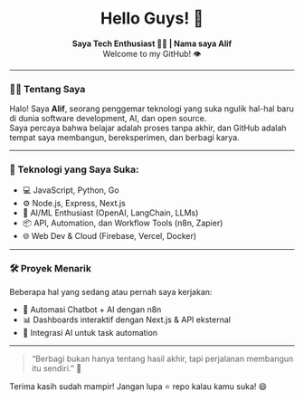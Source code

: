<h1 align="center">Hello Guys! 👋</h1>

<p align="center">
  <b>Saya Tech Enthusiast 👨‍💻 | Nama saya Alif</b><br>
  Welcome to my GitHub! 👁️
</p>

---

### 👨‍💻 Tentang Saya

Halo! Saya **Alif**, seorang penggemar teknologi yang suka ngulik hal-hal baru di dunia software development, AI, dan open source.  
Saya percaya bahwa belajar adalah proses tanpa akhir, dan GitHub adalah tempat saya membangun, bereksperimen, dan berbagi karya.

---

### 🚀 Teknologi yang Saya Suka:
- 💻 JavaScript, Python, Go
- ⚙️ Node.js, Express, Next.js
- 🧠 AI/ML Enthusiast (OpenAI, LangChain, LLMs)
- 📦 API, Automation, dan Workflow Tools (n8n, Zapier)
- 🌐 Web Dev & Cloud (Firebase, Vercel, Docker)

---

### 🛠 Proyek Menarik
Beberapa hal yang sedang atau pernah saya kerjakan:
- 🔧 Automasi Chatbot + AI dengan n8n
- 📊 Dashboards interaktif dengan Next.js & API eksternal
- 🤖 Integrasi AI untuk task automation

---

> “Berbagi bukan hanya tentang hasil akhir, tapi perjalanan membangun itu sendiri.” 🚀

Terima kasih sudah mampir! Jangan lupa ⭐ repo kalau kamu suka! 😄
